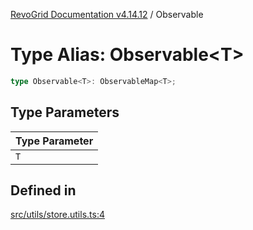 [RevoGrid Documentation v4.14.12](README.md) / Observable

# Type Alias: Observable\<T\>

```ts
type Observable<T>: ObservableMap<T>;
```

## Type Parameters

| Type Parameter |
| ------ |
| `T` |

## Defined in

[src/utils/store.utils.ts:4](https://github.com/revolist/revogrid/blob/ee1081dbd910f211c490863a4b642535e5dce01e/src/utils/store.utils.ts#L4)
